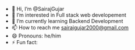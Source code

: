 - 👋 Hi, I’m @SairajGujar
- 👀 I’m interested in Full stack web developement
- 🌱 I’m currently learning Backend Development
- 📫 How to reach me sairajgujar2000@gmail.com
- 😄 Pronouns: he/him
- ⚡ Fun fact: 

<!---
SairajGujar/SairajGujar is a ✨ special ✨ repository because its `README.md` (this file) appears on your GitHub profile.
You can click the Preview link to take a look at your changes.
--->
